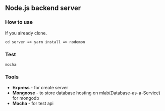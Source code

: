 ## Node.js backend server

### How to use

If you already clone.
```
cd server => yarn install => nodemon 
``` 

### Test
```
mocha
```

### Tools
* **Express** - for create server
* **Mongoose** - to store database hosting on mlab(Database-as-a-Service) for mongodb
* **Mocha** - for test api

